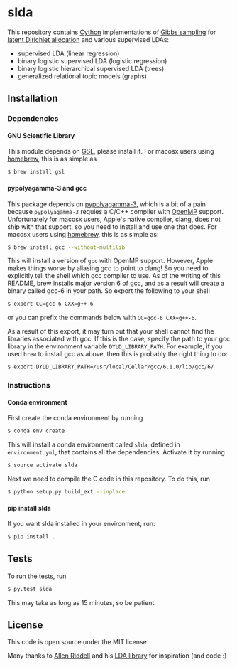 # slda
This repository contains [Cython](http://cython.org/) implementations of [Gibbs
sampling](https://en.wikipedia.org/wiki/Gibbs_sampling) for [latent Dirichlet
allocation](https://en.wikipedia.org/wiki/Latent_Dirichlet_allocation) and
various supervised LDAs:

- supervised LDA (linear regression)
- binary logistic supervised LDA (logistic regression)
- binary logistic hierarchical supervised LDA (trees)
- generalized relational topic models (graphs)


## Installation

### Dependencies

#### GNU Scientific Library
This module depends on [GSL](http://www.gnu.org/software/gsl/), please install
it. For macosx users using [homebrew](http://brew.sh/), this is as simple as
```bash
$ brew install gsl
```

#### pypolyagamma-3 and gcc
This package depends on [pypolyagamma-3](https://github.com/Savvysherpa/pypolyagamma),
which is a bit of a pain because `pypolyagamma-3` requies a C/C++ compiler with
[OpenMP](http://openmp.org/) support. Unfortunately for macosx users, Apple's native
compiler, clang, does not ship with that support, so you need to install and
use one that does. For macosx users using [homebrew](http://brew.sh/),
this is as simple as:
 ```bash
 $ brew install gcc --without-multilib
 ```
This will install a version of `gcc` with OpenMP support. However, Apple makes
things worse by aliasing gcc to point to clang! So you need to explicitly tell
the shell which gcc compiler to use. As of the writing of this README, brew
installs major version 6 of gcc, and as a result will create a binary called
gcc-6 in your path. So export the following to your shell
 ```bash
 $ export CC=gcc-6 CXX=g++-6
 ```
or you can prefix the commands below with `CC=gcc-6 CXX=g++-6`.

As a result of this export, it may turn out that your shell cannot find the
libraries associated with gcc. If this is the case, specify the path to your gcc
library in the environment variable `DYLD_LIBRARY_PATH`. For example, if
you used `brew` to install gcc as above, then this is probably the right thing
to do:
```bash
$ export DYLD_LIBRARY_PATH=/usr/local/Cellar/gcc/6.1.0/lib/gcc/6/
```

### Instructions

#### Conda environment

First create the conda environment by running
 ```bash
 $ conda env create
 ```
This will install a conda environment called `slda`, defined in
`environment.yml`, that contains all the dependencies. Activate it by running
 ```bash
 $ source activate slda
 ```
Next we need to compile the C code in this repository. To do this, run
```bash
$ python setup.py build_ext --inplace
```

#### pip install slda

If you want slda installed in your environment, run:
```bash
$ pip install .
```

## Tests

To run the tests, run
```bash
$ py.test slda
```
This may take as long as 15 minutes, so be patient.

## License

This code is open source under the MIT license.

Many thanks to [Allen Riddell](https://github.com/ariddell) and his [LDA
library](https://github.com/ariddell/lda) for inspiration (and code :)
